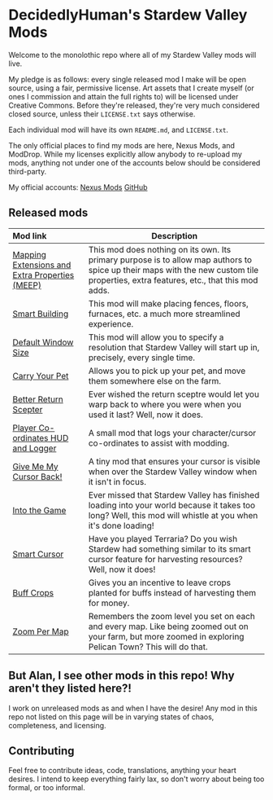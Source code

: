 # DecidedlyHuman's Stardew Valley Mods

Welcome to the monolothic repo where all of my Stardew Valley mods will live.

My pledge is as follows: every single released mod I make will be open source, using a fair, permissive license. Art assets that I create myself (or ones I commission and attain the full rights to) will be licensed under Creative Commons. Before they're released, they're very much considered closed source, unless their `LICENSE.txt` says otherwise.

Each individual mod will have its own `README.md`, and `LICENSE.txt`.

The only official places to find my mods are here, Nexus Mods, and ModDrop. While my licenses explicitly allow anybody to re-upload my mods, anything not under one of the accounts below should be considered third-party.

My official accounts:
[Nexus Mods](https://next.nexusmods.com/profile/DecidedlyHuman)
[GitHub](https://github.com/AlanDavison)

## Released mods

| Mod link                                                                                               | Description                                                                                                                                                                         |
|:-------------------------------------------------------------------------------------------------------|-------------------------------------------------------------------------------------------------------------------------------------------------------------------------------------|
| [Mapping Extensions and Extra Properties (MEEP)](https://www.nexusmods.com/stardewvalley/mods/14493)   | This mod does nothing on its own. Its primary purpose is to allow map authors to spice up their maps with the new custom tile properties, extra features, etc., that this mod adds. |
| [Smart Building](https://www.nexusmods.com/stardewvalley/mods/11158)                                   | This mod will make placing fences, floors, furnaces, etc. a much more streamlined experience.                                                                                       |
| [Default Window Size](https://www.nexusmods.com/stardewvalley/mods/10939)                              | This mod will allow you to specify a resolution that Stardew Valley will start up in, precisely, every single time.                                                                 |
| [Carry Your Pet](https://www.nexusmods.com/stardewvalley/mods/13009)                                   | Allows you to pick up your pet, and move them somewhere else on the farm.                                                                                                           |
| [Better Return Scepter](https://www.nexusmods.com/stardewvalley/mods/11610)                            | Ever wished the return sceptre would let you warp back to where you were when you used it last? Well, now it does.                                                                  |
| [Player Co-ordinates HUD and Logger](https://www.nexusmods.com/stardewvalley/mods/7969)                | A small mod that logs your character/cursor co-ordinates to assist with modding.                                                                                                    |
| [Give Me My Cursor Back!](https://www.nexusmods.com/stardewvalley/mods/9976)                           | A tiny mod that ensures your cursor is visible when over the Stardew Valley window when it isn't in focus.                                                                          |
| [Into the Game](https://www.nexusmods.com/stardewvalley/mods/12826)                                    | Ever missed that Stardew Valley has finished loading into your world because it takes too long? Well, this mod will whistle at you when it's done loading!                          |
| [Smart Cursor](https://www.nexusmods.com/stardewvalley/mods/13268)                                     | Have you played Terraria? Do you wish Stardew had something similar to its smart cursor feature for harvesting resources? Well, now it does!                                        |
| [Buff Crops](https://www.nexusmods.com/stardewvalley/mods/29402)                                       | Gives you an incentive to leave crops planted for buffs instead of harvesting them for money.                                                                                       |
| [Zoom Per Map](https://www.nexusmods.com/stardewvalley/mods/22227)                                     | Remembers the zoom level you set on each and every map. Like being zoomed out on your farm, but more zoomed in exploring Pelican Town? This will do that.                           |

## But Alan, I see other mods in this repo! Why aren't they listed here?!
I work on unreleased mods as and when I have the desire! Any mod in this repo not listed on this page will be in varying states of chaos, completeness, and licensing.

## Contributing
Feel free to contribute ideas, code, translations, anything your heart desires. I intend to keep everything fairly lax, so don't worry about being too formal, or too informal.
